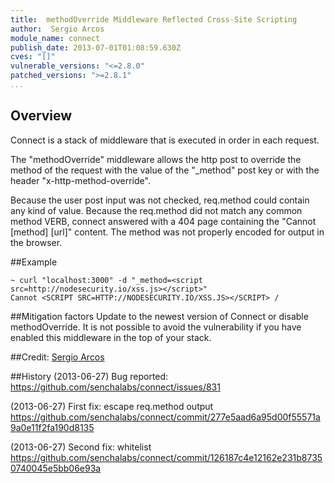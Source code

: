 ```yaml
---
title:  methodOverride Middleware Reflected Cross-Site Scripting
author:  Sergio Arcos
module_name: connect
publish_date: 2013-07-01T01:08:59.630Z
cves: "[]"
vulnerable_versions: "<=2.8.0"
patched_versions: ">=2.8.1"
...
```


## Overview
Connect is a stack of middleware that is executed in order in each request.
 
The "methodOverride" middleware allows the http post to override the method of the request with the value of the "_method" post key or with the header "x-http-method-override".  

Because the user post input was not checked, req.method could contain any kind of value. Because the req.method did not match any common method VERB, connect answered with a 404 page containing the "Cannot [method] [url]" content. The method was not properly encoded for output in the browser.


##Example
```
~ curl "localhost:3000" -d "_method=<script src=http://nodesecurity.io/xss.js></script>"
Cannot <SCRIPT SRC=HTTP://NODESECURITY.IO/XSS.JS></SCRIPT> /
```

##Mitigation factors
Update to the newest version of Connect or disable methodOverride. It is not possible to avoid the vulnerability if you have enabled this middleware in the top of your stack.

##Credit: 
[Sergio Arcos](https://twitter.com/martes_trece)

##History
(2013-06-27) Bug reported:
https://github.com/senchalabs/connect/issues/831

(2013-06-27) First fix: escape req.method output
https://github.com/senchalabs/connect/commit/277e5aad6a95d00f55571a9a0e11f2fa190d8135

(2013-06-27) Second fix: whitelist 
https://github.com/senchalabs/connect/commit/126187c4e12162e231b87350740045e5bb06e93a

